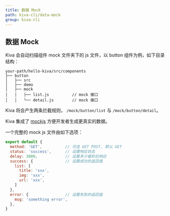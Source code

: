 ```yaml
---
title: 数据 Mock
path: kiva-cli/data-mock
group: kiva-cli
---
```


## 数据 Mock

Kiva 会自动扫描组件 mock 文件夹下的 js 文件，以 button 组件为例，如下目录结构：

```text
your-path/hello-kiva/src/components
├── button
│   ├── src
│   ├── demo
│   ├── mock
│   │   ├── list.js          // mock 接口
│   │   └── detail.js        // mock 接口
```

Kiva 将会产生两条拦截规则， `/mock/button/list` 与 `/mock/button/detail`。

Kiva 集成了 [mockjs](http://mockjs.com/) 方便开发者生成更真实的数据。

一个完整的 mock js 文件由如下选项：

```js
export default {
  method: 'GET',          // 可选 GET POST, 默认 GET
  status: 'success',      // 设置响应状态
  delay: 3000,            // 设置多少毫秒后响应
  success: {              // 设置成功的返回值
    list: [
      title: 'xxx',
      img: 'xxx',
      url: 'xxx',
    ]
  },
  error: {                // 设置失败的返回值
    msg: 'something error',
  },
}
```